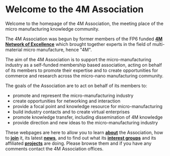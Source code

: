#    Welcome to the 4M Association

Welcome to the homepage of the 4M Association, the meeting place of the micro manufacturing knowledge community. 

The 4M Association was begun by former members of the FP6 funded **[4M Network of Excellence](http://www.4m-net.org "4M Network of Excellence")** which brought together experts in the field of multi-material micro manufacture, hence "4M".

The aim of the 4M Association is to support the micro-manufacturing industry as a self-funded membership based association, acting on behalf of its members to promote their expertise and to create opportunities for commerce and research across the micro-nano manufacturing community.

The goals of the Association are to act on behalf of its members to:

* promote and represent the micro-manufacturing industry
* create opportunities for networking and interaction
* provide a focal point and knowledge resource for micro-manufacturing
* build industry contacts and to create virtual enterprises
* promote knowledge transfer, including dissemination of 4M knowledge
* provide direction and new ideas to the micro-manufacturing industry

These webpages are here to allow you to learn **[about](/4m-association/about.html)** the Association, how to **[join](/4m-association/join4m.html)** it, its latest **[news](news)**, and to find out what its **[interest groups](/4m-association/interest_groups/index.html)** and its affiliated **[projects](/4m-association/projects/index.html)** are doing. Please browse them and if you have any comments contact the 4M Association offices.
